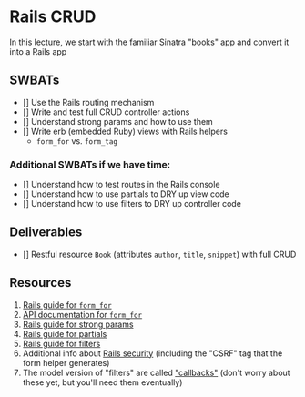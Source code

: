 # Rails CRUD

In this lecture, we start with the familiar Sinatra "books" app and convert it into a Rails app

## SWBATs
 - [] Use the Rails routing mechanism
 - [] Write and test full CRUD controller actions
 - [] Understand strong params and how to use them
 - [] Write erb (embedded Ruby) views with Rails helpers
    - `form_for` vs. `form_tag`

### Additional SWBATs if we have time:
 - [] Understand how to test routes in the Rails console
 - [] Understand how to use partials to DRY up view code
 - [] Understand how to use filters to DRY up controller code

## Deliverables
 - [] Restful resource `Book` (attributes `author`, `title`, `snippet`) with full CRUD

## Resources
1. [Rails guide for `form_for`](https://guides.rubyonrails.org/form_helpers.html#binding-a-form-to-an-object)
2. [API documentation for `form_for`](https://api.rubyonrails.org/classes/ActionView/Helpers/FormHelper.html#method-i-form_for)
3. [Rails guide for strong params](https://guides.rubyonrails.org/action_controller_overview.html#strong-parameters)
4. [Rails guide for partials](https://guides.rubyonrails.org/layouts_and_rendering.html#using-partials)
5. [Rails guide for filters](https://guides.rubyonrails.org/action_controller_overview.html#filters)
6. Additional info about [Rails security](https://guides.rubyonrails.org/v5.2.3/security.html) (including the "CSRF" tag that the form helper generates)
7. The model version of "filters" are called ["callbacks"](https://guides.rubyonrails.org/active_record_callbacks.html) (don't worry about these yet, but you'll need them eventually)
